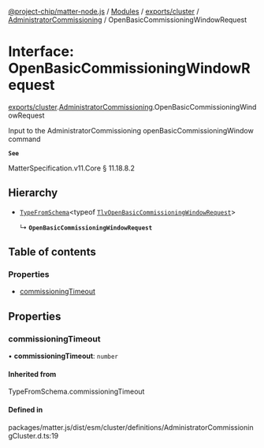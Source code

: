 [@project-chip/matter-node.js](../README.md) / [Modules](../modules.md) / [exports/cluster](../modules/exports_cluster.md) / [AdministratorCommissioning](../modules/exports_cluster.AdministratorCommissioning.md) / OpenBasicCommissioningWindowRequest

# Interface: OpenBasicCommissioningWindowRequest

[exports/cluster](../modules/exports_cluster.md).[AdministratorCommissioning](../modules/exports_cluster.AdministratorCommissioning.md).OpenBasicCommissioningWindowRequest

Input to the AdministratorCommissioning openBasicCommissioningWindow command

**`See`**

MatterSpecification.v11.Core § 11.18.8.2

## Hierarchy

- [`TypeFromSchema`](../modules/exports_tlv.md#typefromschema)\<typeof [`TlvOpenBasicCommissioningWindowRequest`](../modules/exports_cluster.AdministratorCommissioning.md#tlvopenbasiccommissioningwindowrequest)\>

  ↳ **`OpenBasicCommissioningWindowRequest`**

## Table of contents

### Properties

- [commissioningTimeout](exports_cluster.AdministratorCommissioning.OpenBasicCommissioningWindowRequest.md#commissioningtimeout)

## Properties

### commissioningTimeout

• **commissioningTimeout**: `number`

#### Inherited from

TypeFromSchema.commissioningTimeout

#### Defined in

packages/matter.js/dist/esm/cluster/definitions/AdministratorCommissioningCluster.d.ts:19
